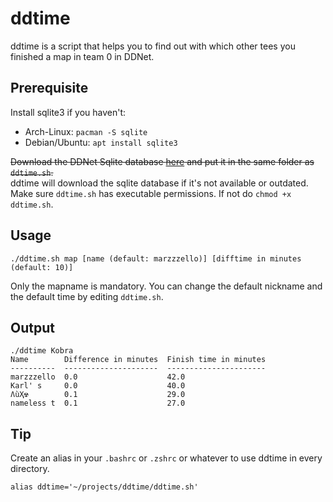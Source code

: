 # ddtime
ddtime is a script that helps you to find out with which other tees you finished a map in team 0 in DDNet.

## Prerequisite
Install sqlite3 if you haven't: 
- Arch-Linux: `pacman -S sqlite`
- Debian/Ubuntu: `apt install sqlite3`

~~Download the DDNet Sqlite database [here](https://ddnet.tw/stats/ddnet.sqlite.zip) and put it in the same folder as `ddtime.sh`.~~  
ddtime will download the sqlite database if it's not available or outdated.  
Make sure `ddtime.sh` has executable permissions. If not do `chmod +x ddtime.sh`.  


## Usage
```
./ddtime.sh map [name (default: marzzzello)] [difftime in minutes (default: 10)]
```
Only the mapname is mandatory. You can change the default nickname and the default time by editing `ddtime.sh`.

## Output
```
./ddtime Kobra        
Name        Difference in minutes  Finish time in minutes
----------  ---------------------  ----------------------
marzzzello  0.0                    42.0                  
Karl' s     0.0                    40.0                  
ɅùҲ☢        0.1                    29.0                  
nameless t  0.1                    27.0   
```

## Tip
Create an alias in your `.bashrc` or `.zshrc` or whatever to use ddtime in every directory.
```
alias ddtime='~/projects/ddtime/ddtime.sh'
```
